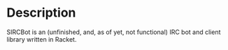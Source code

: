 

# Description

SIRCBot is an (unfinished, and, as of yet, not functional) IRC bot and client library written in Racket.

